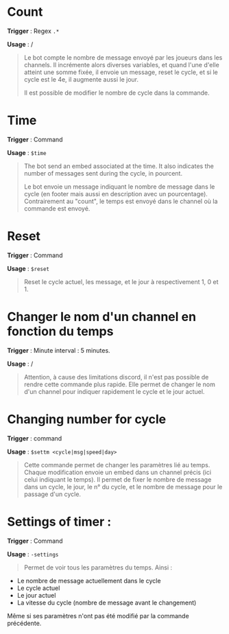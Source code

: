 # Count

**Trigger** : Regex `.*`

**Usage** : /
> Le bot compte le nombre de message envoyé par les joueurs dans les channels. Il incrémente alors diverses variables, et quand l'une d'elle atteint une somme fixée, il envoie un message, reset le cycle, et si le cycle est le 4e, il augmente aussi le jour.
>
> Il est possible de modifier le nombre de cycle dans la commande. 

# Time

**Trigger** : Command

**Usage** : `$time`

> The bot send an embed associated at the time. It also indicates the number of messages sent during the cycle, in pourcent.
>
> Le bot envoie un message indiquant le nombre de message dans le cycle (en footer mais aussi en description avec un pourcentage). Contrairement au "count", le temps est envoyé dans le channel où la commande est envoyé. 

# Reset

**Trigger** : Command

**Usage** : `$reset`

> Reset le cycle actuel, les message, et le jour à respectivement 1, 0 et 1. 

# Changer le nom d'un channel en fonction du temps

**Trigger** : Minute interval : 5 minutes.

**Usage** : /

> Attention, à cause des limitations discord, il n'est pas possible de rendre cette commande plus rapide. Elle permet de changer le nom d'un channel pour indiquer rapidement le cycle et le jour actuel. 

# Changing number for cycle

**Trigger** : command

**Usage** : `$settm <cycle|msg|speed|day>`

> Cette commande permet de changer les paramètres lié au temps. Chaque modification envoie un embed dans un channel précis (ici celui indiquant le temps). Il permet de fixer le nombre de message dans un cycle, le jour, le n° du cycle, et le nombre de message pour le passage d'un cycle. 

# Settings of timer :

**Trigger** : Command

**Usage** : `-settings`

> Permet de voir tous les paramètres du temps. Ainsi : 
- Le nombre de message actuellement dans le cycle
- Le cycle actuel
- Le jour actuel
- La vitesse du cycle (nombre de message avant le changement)

Même si ses paramètres n'ont pas été modifié par la commande précédente. 

